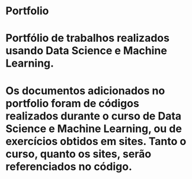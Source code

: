 # Portfolio
# Portfólio de trabalhos realizados usando Data Science e Machine Learning.

# Os documentos adicionados no portfolio foram de códigos realizados durante o curso de Data Science e Machine Learning, ou de exercícios obtidos em sites. Tanto o curso, quanto os sites, serão referenciados no código. 